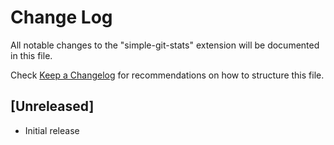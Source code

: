 # Change Log

All notable changes to the "simple-git-stats" extension will be documented in this file.

Check [Keep a Changelog](http://keepachangelog.com/) for recommendations on how to structure this file.

## [Unreleased]

- Initial release